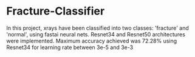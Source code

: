 # Fracture-Classifier
In this project, xrays have been classified into two classes: 'fracture' and 'normal', using fastai neural nets. Resnet34 and Resnet50 architectures were implemented.
Maximum accuracy achieved was 72.28% using Resnet34 for learning rate between 3e-5 and 3e-3
